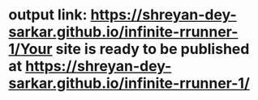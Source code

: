 # output link: https://shreyan-dey-sarkar.github.io/infinite-rrunner-1/Your site is ready to be published at https://shreyan-dey-sarkar.github.io/infinite-rrunner-1/
